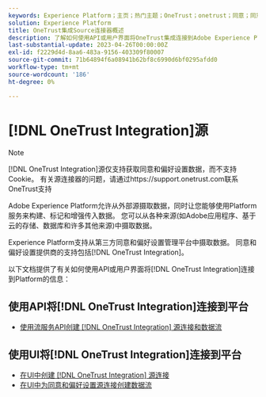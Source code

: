 ```yaml
---
keywords: Experience Platform；主页；热门主题；OneTrust；onetrust；同意；同意和偏好设置；合规性
solution: Experience Platform
title: OneTrust集成Source连接器概述
description: 了解如何使用API或用户界面将OneTrust集成连接到Adobe Experience Platform。
last-substantial-update: 2023-04-26T00:00:00Z
exl-id: f2229d4d-8aa6-483a-9156-403309f80007
source-git-commit: 71b64894f6a08941b62bf8c6990d6bf0295afdd0
workflow-type: tm+mt
source-wordcount: '186'
ht-degree: 0%

---
```


# [!DNL OneTrust Integration]源

>[!NOTE]
>
>[!DNL OneTrust Integration]源仅支持获取同意和偏好设置数据，而不支持Cookie。 有关源连接器的问题，请通过https://support.onetrust.com联系OneTrust支持

Adobe Experience Platform允许从外部源摄取数据，同时让您能够使用Platform服务来构建、标记和增强传入数据。 您可以从各种来源(如Adobe应用程序、基于云的存储、数据库和许多其他来源)中摄取数据。

Experience Platform支持从第三方同意和偏好设置管理平台中摄取数据。 同意和偏好设置提供商的支持包括[!DNL OneTrust Integration]。

以下文档提供了有关如何使用API或用户界面将[!DNL OneTrust Integration]连接到Platform的信息：

## 使用API将[!DNL OneTrust Integration]连接到平台

- [使用流服务API创建 [!DNL OneTrust Integration] 源连接和数据流](../../tutorials/api/create/consent-and-preferences/onetrust.md)

## 使用UI将[!DNL OneTrust Integration]连接到平台

- [在UI中创建 [!DNL OneTrust Integration] 源连接](../../tutorials/ui/create/consent-and-preferences/onetrust.md)
- [在UI中为同意和偏好设置源连接创建数据流](../../tutorials/ui/dataflow/consent-and-preferences.md)
